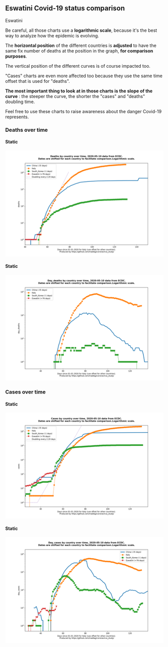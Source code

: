 ## Eswatini Covid-19 status comparison 

Eswatini



Be careful, all those charts use a **logarithmic scale**, because it's the best way to analyze how the epidemic is evolving.
 
The **horizontal position** of the different countries is **adjusted** to have the same fix number of deaths at the position in the graph, **for comparison purposes**.

The vertical position of the different curves is of course impacted too.

"Cases" charts are even more affected too because they use the same time offset that is used for "deaths".

**The most important thing to look at in those charts is the slope of the curve** : the steeper the curve, the shorter the "cases" and "deaths" doubling time.

Feel free to use these charts to raise awareness about the danger Covid-19 represents. 


 
### Deaths over time
 
#### Static
![Eswatini covid-19 deaths static chart](https://raw.githubusercontent.com/madlag/coronavirus_study/master/notebooks/graphs/2020-05-10/countries/Eswatini/2020-05-10_Eswatini_deaths.png "Eswatini covid-19 deaths static chart")   
 
#### Static
![Eswatini covid-19 daily deaths static chart](https://raw.githubusercontent.com/madlag/coronavirus_study/master/notebooks/graphs/2020-05-10/countries/Eswatini/2020-05-10_Eswatini_day_deaths.png "Eswatini covid-19 day_deaths static chart")   

 
### Cases over time
 
#### Static
![Eswatini covid-19 cases static chart](https://raw.githubusercontent.com/madlag/coronavirus_study/master/notebooks/graphs/2020-05-10/countries/Eswatini/2020-05-10_Eswatini_cases.png "Eswatini covid-19 cases static chart")   
 
#### Static
![Eswatini covid-19 daily cases static chart](https://raw.githubusercontent.com/madlag/coronavirus_study/master/notebooks/graphs/2020-05-10/countries/Eswatini/2020-05-10_Eswatini_day_cases.png "Eswatini covid-19 day_cases static chart")   


